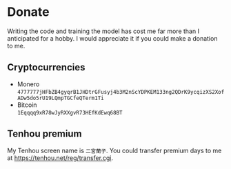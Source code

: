 # Donate
Writing the code and training the model has cost me far more than I anticipated for a hobby. I would appreciate it if you could make a donation to me.

## Cryptocurrencies
* Monero \
`4777777jHFbZB4gyqrB1JHDtrGFusyj4b3M2nScYDPKEM133ng2QDrK9ycqizXS2XofADw5do5rU19LQmpTGCfeQTerm1Ti`
* Bitcoin \
`1Eqqqq9xR78wJyRXXgvR73HEfKdEwq68BT`

## Tenhou premium
My Tenhou screen name is `二宮蘭子`. You could transfer premium days to me at <https://tenhou.net/reg/transfer.cgi>.
